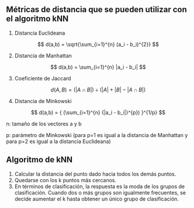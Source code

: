 ## Métricas de distancia que se pueden utilizar con el algoritmo kNN

1. Distancia Euclideana

$$ d(a,b) = \sqrt{\sum_{i=1}^{n} (a_i - b_i)^{2}} $$

2. Distancia de Manhattan

$$ d(a,b) = \sum_{i=1}^{n} |a_i - b_i| $$


3. Coeficiente de Jaccard

$$ d(A,B) = (|A \cap B|) \div (|A| + |B| - |A \cap B|) $$

4. Distancia de Minkowski 

$$ d(a,b) = { (\sum_{i=1}^{n} {|a_i - b_i|}^{p}) }^{1/p} $$

n: tamaño de los vectores a y b

p: parámetro de Minkowski (para p=1 es igual a la distancia de Manhattan y para p=2 es igual a la distancia Euclideana)

## Algoritmo de kNN

1. Calcular la distancia del punto dado hacia todos los demás puntos.
2. Quedarse con los k puntos más cercanos.
3. En términos de clasificación, la respuesta es la moda de los grupos de clasificación. Cuando dos o más grupos son igualmente frecuentes, se decide aumentar el k hasta obtener un único grupo de clasificación. 